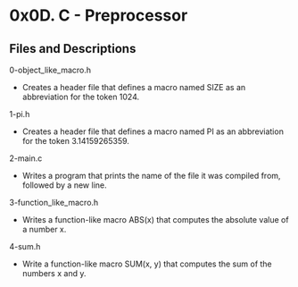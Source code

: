 # 0x0D. C - Preprocessor

## Files and Descriptions

0-object_like_macro.h

- Creates a header file that defines a macro named SIZE as an abbreviation for the token 1024.

1-pi.h

- Creates a header file that defines a macro named PI as an abbreviation for the token 3.14159265359.

2-main.c

- Writes a program that prints the name of the file it was compiled from, followed by a new line.

3-function_like_macro.h

- Writes a function-like macro ABS(x) that computes the absolute value of a number x.

4-sum.h

- Write a function-like macro SUM(x, y) that computes the sum of the numbers x and y.
